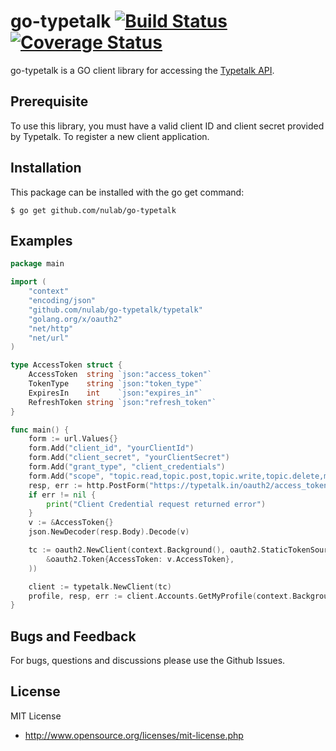# go-typetalk [![Build Status](https://travis-ci.org/nulab/go-typetalk.svg?branch=master)](https://travis-ci.org/nulab/go-typetalk) [![Coverage Status](https://coveralls.io/repos/github/nulab/go-typetalk/badge.svg?branch=master)](https://coveralls.io/github/nulab/go-typetalk?branch=master)

go-typetalk is a GO client library for accessing the [Typetalk API](http://developer.nulab-inc.com/docs/typetalk).

## Prerequisite

To use this library, you must have a valid client ID and client secret provided by Typetalk. To register a new client application.

## Installation

This package can be installed with the go get command:

```
$ go get github.com/nulab/go-typetalk
```

## Examples

``` go
package main

import (
	"context"
	"encoding/json"
	"github.com/nulab/go-typetalk/typetalk"
	"golang.org/x/oauth2"
	"net/http"
	"net/url"
)

type AccessToken struct {
	AccessToken  string `json:"access_token"`
	TokenType    string `json:"token_type"`
	ExpiresIn    int    `json:"expires_in"`
	RefreshToken string `json:"refresh_token"`
}

func main() {
	form := url.Values{}
	form.Add("client_id", "yourClientId")
	form.Add("client_secret", "yourClientSecret")
	form.Add("grant_type", "client_credentials")
	form.Add("scope", "topic.read,topic.post,topic.write,topic.delete,my")
	resp, err := http.PostForm("https://typetalk.in/oauth2/access_token", form)
	if err != nil {
		print("Client Credential request returned error")
	}
	v := &AccessToken{}
	json.NewDecoder(resp.Body).Decode(v)

	tc := oauth2.NewClient(context.Background(), oauth2.StaticTokenSource(
		&oauth2.Token{AccessToken: v.AccessToken},
	))

	client := typetalk.NewClient(tc)
	profile, resp, err := client.Accounts.GetMyProfile(context.Background())
}
```

## Bugs and Feedback

For bugs, questions and discussions please use the Github Issues.

## License

MIT License

* http://www.opensource.org/licenses/mit-license.php